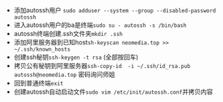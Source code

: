 - 添加autossh用户 `sudo adduser --system --group --disabled-password autossh`
- 进入autossh用户的ba是终端`sudo su - autossh -s /bin/bash`
- autossh终端创建.ssh文件夹`mkdir .ssh`
- 添加阿里服务器到已知host`sh-keyscan neomedia.top >> ~/.ssh/known_hosts`
- 创建ssh秘钥`ssh-keygen -t rsa` (全部按回车)
- 拷贝公有秘钥到阿里服务器`ssh-copy-id  -i ~/.ssh/id_rsa.pub autossh@neomedia.top` 密码询问师姐
- 回到普通终端`exit`
- 创建autossh自动启动文件`sudo vim /etc/init/autossh.conf`并拷贝内容